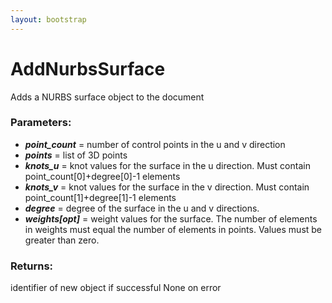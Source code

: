 ```yaml
---
layout: bootstrap
---
```


# AddNurbsSurface

Adds a NURBS surface object to the document
        

### Parameters:

- ***point_count*** = number of control points in the u and v direction
- ***points*** = list of 3D points
- ***knots_u*** = knot values for the surface in the u direction.
          Must contain point_count[0]+degree[0]-1 elements
- ***knots_v*** = knot values for the surface in the v direction.
          Must contain point_count[1]+degree[1]-1 elements
- ***degree*** = degree of the surface in the u and v directions.
- ***weights[opt]*** = weight values for the surface. The number of elements in
  weights must equal the number of elements in points. Values must be
  greater than zero.
        

### Returns:


identifier of new object if successful
None on error
        

